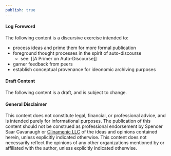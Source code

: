 ```yaml
---
publish: true
---
```


#### Log Foreword

The following content is a discursive exercise intended to: 
- process ideas and prime them for more formal publication
- foreground thought processes in the spirit of auto-discourse
	- see: [[A Primer on Auto-Discourse]]
- garner feedback from peers
- establish conceptual provenance for ideonomic archiving purposes


#### Draft Content

The following content is a draft, and is subject to change. 


#### General Disclaimer

This content does not constitute legal, financial, or professional advice, and is intended purely for informational purposes. The publication of this content should not be construed as professional endorsement by Spencer Saar Cavanaugh or [Clinamenic LLC](https://www.clinamenic.com/) of the ideas and opinions contained herein, unless explicitly indicated otherwise. This content does not necessarily reflect the opinions of any other organizations mentioned by or affiliated with the author, unless explicitly indicated otherwise. 
